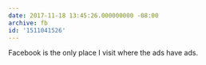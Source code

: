 ```yaml
---
date: 2017-11-18 13:45:26.000000000 -08:00
archive: fb
id: '1511041526'
---
```


Facebook is the only place I visit where the ads have ads.
